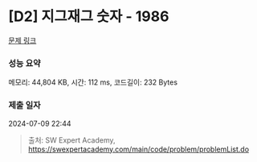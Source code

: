 # [D2] 지그재그 숫자 - 1986 

[문제 링크](https://swexpertacademy.com/main/code/problem/problemDetail.do?contestProbId=AV5PxmBqAe8DFAUq) 

### 성능 요약

메모리: 44,804 KB, 시간: 112 ms, 코드길이: 232 Bytes

### 제출 일자

2024-07-09 22:44



> 출처: SW Expert Academy, https://swexpertacademy.com/main/code/problem/problemList.do